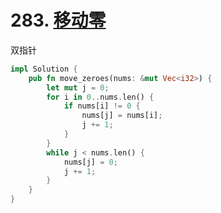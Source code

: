 # 283. [移动零](https://leetcode-cn.com/problems/move-zeroes/)

双指针

```rust
impl Solution {
    pub fn move_zeroes(nums: &mut Vec<i32>) {
        let mut j = 0;
        for i in 0..nums.len() {
            if nums[i] != 0 {
                nums[j] = nums[i];
                j += 1;
            }
        }
        while j < nums.len() {
            nums[j] = 0;
            j += 1;
        }
    }
}
```

